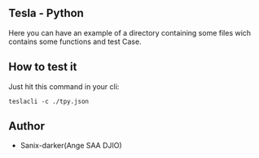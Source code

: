 ## Tesla - Python

Here you can have an example of a directory containing some files wich contains some functions and test Case.

## How to test it

Just hit this command in your cli:
```shell
teslacli -c ./tpy.json
```

## Author

- Sanix-darker(Ange SAA DJIO)
